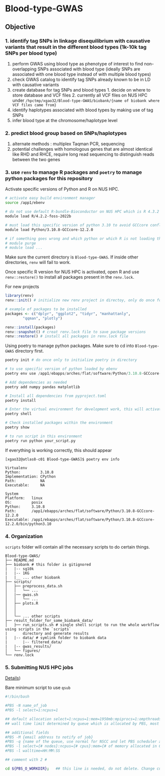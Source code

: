# Blood-type-GWAS
## Objective
### 1. identify tag SNPs in linkage disequilibrium with causative variants that result in the different blood types (1k-10k tag SNPs per blood type) 
  1. perform GWAS using blood type as phenotype of interest to find non-overlapping SNPs associated with blood type (ideally SNPs are associated with one blood type instead of with multiple blood types)
  2. check GWAS catalog to identify tag SNPs already known to be in LD with causative variants
  3. create database for tag SNPs and blood types 
    1. decide on where to store database and VCF files
    2. currently all VCF files on NUS HPC under `/hpctmp/xgao32/Blood-type-GWAS/biobank/{name of biobank where VCF files came from}`
  4. identify haplotypes associated with blood types by making use of tag SNPs
  5. infer blood type at the chromosome/haplotype level 
### 2. predict blood group based on SNPs/haplotypes 
  1. alternate methods : multiplex Taqman PCR, sequencing
  2. potential challenges with homologous genes that are almost identical like RHD and RHCE, require long read sequencing to distinguish reads between the two genes

### 3. use `renv` to manage R packages and `poetry` to manage python packages for this repository
Activate specific versions of Python and R on NUS HPC.

```sh
# activate easy build environment manager
source /app1/ebenv

# do not use default R-bundle-Bioconductor on NUS HPC which is R 4.3.2 and cannot install MASS package 
module load R/4.2.2-foss-2022b

# must load this specific version of python 3.10 to avoid GCCcore conflict with R 4.2.2 on NUS HPC
module load Python/3.10.8-GCCcore-12.2.0

# if something goes wrong and which python or which R is not loading the correct versions
# module purge 
# module load ... 

```

Make sure the current directory is `Blood-type-GWAS`. If inside other directories, `renv` will fail to work. 

Once specific R version for NUS HPC is activated, open R and use `renv::restore()` to install all packages present in the `renv.lock`.

For new projects
```R
library(renv) 
renv::init() # initialize new renv project in directoy, only do once for new directory

# example of packages to be installed
packages <- c("dplyr", "ggplot2", "tidyr", "manhattanly",  
		"qqman", "plotly") 

renv::install(packages)
renv::snapshot() # creat renv.lock file to save package versions
renv::restore() # install all packages in renv.lock file 
```

Using poetry to manage python packages. Make sure to cd into `Blood-type-GWAS` directory first.

```python
poetry init # do once only to initialize poetry in directory

# to use specific version of python loaded by ebenv
poetry env use /app1/ebapps/arches/flat/software/Python/3.10.8-GCCcore-12.2.0/bin/python

# Add dependencies as needed
poetry add numpy pandas matplotlib

# Install all dependencies from pyproject.toml
poetry install

# Enter the virtual environment for development work, this will activate specific environment with custom defined packages, this environment will only have packages defined from setting up poetry
poetry shell

# Check installed packages within the environment
poetry show

# to run script in this environment
poetry run python your_script.py

```

If everything is working correctly, this should appear
```
[xgao32@atlas8-c01 Blood-type-GWAS]$ poetry env info

Virtualenv
Python:         3.10.8
Implementation: CPython
Path:           NA
Executable:     NA

System
Platform:   linux
OS:         posix
Python:     3.10.8
Path:       /app1/ebapps/arches/flat/software/Python/3.10.8-GCCcore-12.2.0
Executable: /app1/ebapps/arches/flat/software/Python/3.10.8-GCCcore-12.2.0/bin/python3.10
```

### 4. Organization 
`scripts` folder will contain all the necessary scripts to do certain things. 

```
Blood-type-GWAS/
├── README.md
├── biobank # this folder is gitignored
|   |-- sg10k
|   |-- 1KG
|   |__ ... other biobank
├── scripts/
│   ├── preprocess_data.sh
│   │   └── ...
│   |── gwas.sh
│   │   └── ...
│   ├── plots.R
│   │   
│   │  
│   └── ... other scripts
├── result_folder_for_some_biobank_data/
│   ├── run_scripts.sh # single shell script to run the whole workflow using scripts in the `scripts`
|       directory and generate results
|   |-- data/ # symlink folder to biobank data
|       |-- filtered_data/
|   |-- gwas_results/
│   └── figures/
└── renv.lock
```


### 5. Submitting NUS HPC jobs
[Details](https://nusit.nus.edu.sg/technus/understand-pbs-job-submission-in-hpc-cloud/))

Bare minimum script to use `qsub`
```sh
#!/bin/bash

#PBS -N name_of_job
#PBS -l select=1:ncpus=1

## default allocation select=1:ncpus=1:mem=1950mb:mpiprocs=1:ompthreads=1
## wall time limit determined by queue which is allocated by PBS, most queue 24 hours

## additional fields
#PBS -M {email address to notify of job}
#PBS -q {name of the queue, use normal for NSCC and let PBS scheduler assign queue}
#PBS -l select={# nodes}:ncpus={# cpus}:mem={# of memory allocated in Gb}gb
#PBS -l walltime=HH:MM:SS

## comment with 2 # 

cd ${PBS_O_WORKDIR};   ## this line is needed, do not delete. Change current working directory to directory where job is submitted

```

